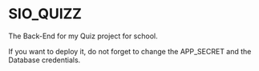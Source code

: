 # SIO_QUIZZ

The Back-End for my Quiz project for school.

If you want to deploy it, do not forget to change the APP_SECRET and the Database credentials.
